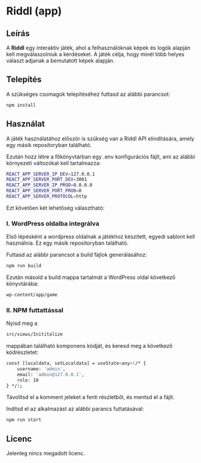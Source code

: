 # Riddl (app)

## Leírás

A **Riddl** egy interaktív játék, ahol a felhasználóknak képek és logók alapján kell megválaszolniuk a kérdéseket. A játék célja, hogy minél több helyes választ adjanak a bemutatott képek alapján.

## Telepítés

A szükséges csomagok telepítéséhez futtasd az alábbi parancsot:
```bash
npm install
```

## Használat
A játék használatához először is szükség van a Riddl API elindítására, amely egy másik repositoryban található. 

Ezután hozz létre a főkönyvtárban egy .env konfigurációs fájlt, ami az alábbi környezeti változókat kell tartalmazza:
```bash
REACT_APP_SERVER_IP_DEV=127.0.0.1
REACT_APP_SERVER_PORT_DEV=3001
REACT_APP_SERVER_IP_PROD=0.0.0.0
REACT_APP_SERVER_PORT_PROD=0
REACT_APP_SERVER_PROTOCOL=http
```

Ezt követően két lehetőség választható:

### I. WordPress oldalba integrálva
Első lépésként a wordpress oldalnak a játékhoz készített, egyedi sablont kell használnia. Ez egy másik repositoryban található.

Futtasd az alábbi parancsot a build fájlok generálásához:
```bash
npm run build
```

Ezután másold a build mappa tartalmát a WordPress oldal következő könyvtárába:
```bash
wp-content/app/game
```

### II. NPM futtattással
Nyisd meg a 
```bash
src/views/Inititalize 
```
mappában található komponens kódját, és keresd meg a következő kódrészletet:
```bash
const [localdata, setLocaldata] = useState<any>(/* {
    username: 'admin',
    email: 'admin@127.0.0.1',
    role: 10
} */);
```
Távolítsd el a komment jeleket a fenti részletből, és mentsd el a fájlt.

Indítsd el az alkalmazást az alábbi parancs futtatásával:
```bash
npm run start
```

## Licenc
Jelenleg nincs megadott licenc.



